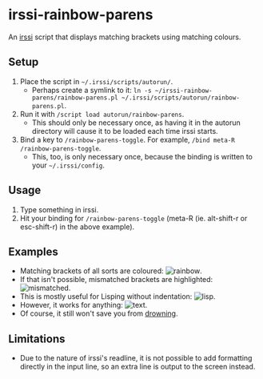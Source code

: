 # irssi-rainbow-parens

An [irssi](http://www.irssi.org/) script that displays matching brackets using matching colours.

## Setup

1. Place the script in `~/.irssi/scripts/autorun/`.
    * Perhaps create a symlink to it: `ln -s ~/irssi-rainbow-parens/rainbow-parens.pl ~/.irssi/scripts/autorun/rainbow-parens.pl`.
2. Run it with `/script load autorun/rainbow-parens`.
    * This should only be necessary once, as having it in the autorun directory will cause it to be loaded each time irssi starts.
3. Bind a key to `/rainbow-parens-toggle`. For example, `/bind meta-R /rainbow-parens-toggle`.
    * This, too, is only necessary once, because the binding is written to your `~/.irssi/config`.

## Usage

1. Type something in irssi.
2. Hit your binding for `/rainbow-parens-toggle` (meta-R (ie. alt-shift-r or esc-shift-r) in the above example).

## Examples

* Matching brackets of all sorts are coloured: ![rainbow](http://0.github.com/irssi-rainbow-parens/examples/rainbow.png).
* If that isn't possible, mismatched brackets are highlighted: ![mismatched](http://0.github.com/irssi-rainbow-parens/examples/mismatched.png).
* This is mostly useful for Lisping without indentation: ![lisp](http://0.github.com/irssi-rainbow-parens/examples/lisp.png).
* However, it works for anything: ![text](http://0.github.com/irssi-rainbow-parens/examples/text.png).
* Of course, it still won't save you from [drowning](http://0.github.com/irssi-rainbow-parens/examples/sea.png).

## Limitations

* Due to the nature of irssi's readline, it is not possible to add formatting directly in the input line, so an extra line is output to the screen instead.
